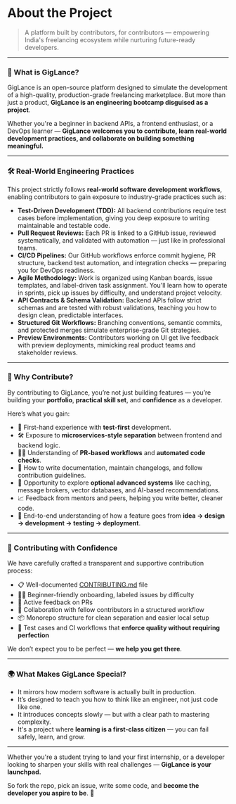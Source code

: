 # About the Project

> A platform built by contributors, for contributors — empowering India's freelancing ecosystem while nurturing future-ready developers.

---

### 🚀 What is GigLance?

GigLance is an open-source platform designed to simulate the development of a high-quality, production-grade freelancing marketplace. But more than just a product, **GigLance is an engineering bootcamp disguised as a project**.

Whether you're a beginner in backend APIs, a frontend enthusiast, or a DevOps learner — **GigLance welcomes you to contribute, learn real-world development practices, and collaborate on building something meaningful.**

---

### 🛠️ Real-World Engineering Practices

This project strictly follows **real-world software development workflows**, enabling contributors to gain exposure to industry-grade practices such as:

* **Test-Driven Development (TDD):** All backend contributions require test cases before implementation, giving you deep exposure to writing maintainable and testable code.
* **Pull Request Reviews:** Each PR is linked to a GitHub issue, reviewed systematically, and validated with automation — just like in professional teams.
* **CI/CD Pipelines:** Our GitHub workflows enforce commit hygiene, PR structure, backend test automation, and integration checks — preparing you for DevOps readiness.
* **Agile Methodology:** Work is organized using Kanban boards, issue templates, and label-driven task assignment. You'll learn how to operate in sprints, pick up issues by difficulty, and understand project velocity.
* **API Contracts & Schema Validation:** Backend APIs follow strict schemas and are tested with robust validations, teaching you how to design clean, predictable interfaces.
* **Structured Git Workflows:** Branching conventions, semantic commits, and protected merges simulate enterprise-grade Git strategies.
* **Preview Environments:** Contributors working on UI get live feedback with preview deployments, mimicking real product teams and stakeholder reviews.

---

### 🌟 Why Contribute?

By contributing to GigLance, you’re not just building features — you’re building your **portfolio**, **practical skill set**, and **confidence** as a developer.

Here’s what you gain:

* 🧪 First-hand experience with **test-first** development.
* 🛠️ Exposure to **microservices-style separation** between frontend and backend logic.
* 🧑‍💻 Understanding of **PR-based workflows** and **automated code checks**.
* 🧾 How to write documentation, maintain changelogs, and follow contribution guidelines.
* 🧬 Opportunity to explore **optional advanced systems** like caching, message brokers, vector databases, and AI-based recommendations.
* 📈 Feedback from mentors and peers, helping you write better, cleaner code.
* 🔄 End-to-end understanding of how a feature goes from **idea → design → development → testing → deployment**.

---

### 🤝 Contributing with Confidence

We have carefully crafted a transparent and supportive contribution process:

* 📋 Well-documented [CONTRIBUTING.md](./CONTRIBUTING.md) file
* 🧑‍🏫 Beginner-friendly onboarding, labeled issues by difficulty
* 💬 Active feedback on PRs
* 🧩 Collaboration with fellow contributors in a structured workflow
* 📦 Monorepo structure for clean separation and easier local setup
* 🧪 Test cases and CI workflows that **enforce quality without requiring perfection**

We don’t expect you to be perfect — **we help you get there**.

---

### 🌍 What Makes GigLance Special?

* It mirrors how modern software is actually built in production.
* It’s designed to teach you how to think like an engineer, not just code like one.
* It introduces concepts slowly — but with a clear path to mastering complexity.
* It's a project where **learning is a first-class citizen** — you can fail safely, learn, and grow.

---

Whether you're a student trying to land your first internship, or a developer looking to sharpen your skills with real challenges — **GigLance is your launchpad.**

So fork the repo, pick an issue, write some code, and **become the developer you aspire to be**. 💪
